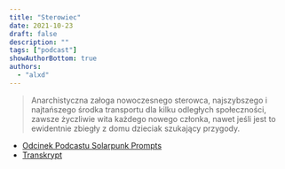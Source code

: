 ```yaml
---
title: "Sterowiec"
date: 2021-10-23
draft: false
description: ""
tags: ["podcast"]
showAuthorBottom: true
authors:
  - "alxd"
---
```


> Anarchistyczna załoga nowoczesnego sterowca, najszybszego i najtańszego środka transportu dla kilku odległych społeczności, zawsze życzliwie wita każdego nowego członka, nawet jeśli jest to ewidentnie zbiegły z domu dzieciak szukający przygody.

- [Odcinek Podcastu Solarpunk Prompts](https://podcast.tomasino.org/@SolarpunkPrompts/episodes/the-dirigible)
- [Transkrypt](https://wiki.tomasino.org/writing/Solarpunk-Prompts---The-Dirigible)
